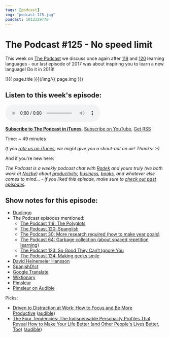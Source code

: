 ```yaml
---
tags: [podcast]
img: "podcast-125.jpg"
podcast: 1012329770
---
```


# The Podcast #125 - No speed limit

This week on [The Podcast][p] we discuss once again after [119](/podcast-119) and [120](/podcast-120) learning languages - our last episode of 2017 was about inspiring you to learn a new language! Do it in 2018!

<!--More-->

![{{ page.title }}](/img/{{ page.img }})

## Listen to this week's episode:

<audio controls>
<source src="https://files.nozbe.com/podcast/125.mp3" type="audio/mpeg">
</audio>

**[Subscribe to The Podcast in iTunes][i]**, [Subscribe on YouTube][y], [Get RSS][rss]

Time: ~ 49 minutes

*If you [rate us on iTunes][i], we might give you a shout-out on air! Thanks! :-)*

And if you're new here:

*The Podcast is a weekly podcast chat with [Radek][r] and yours truly (we both work at [Nozbe][n]) about [productivity](/productivity), [business](/business), [books](/books), and whatever else comes to mind… - if you liked this episode, make sure to [check out past episodes](/podcast).*

## Show notes for this episode:

  * [Duolingo](https://www.duolingo.com/)
  * The Podcast episodes mentioned:
    * [The Podcast 119: The Polyglots](/podcast-119)
    * [The Podcast 120: Spanglish](/podcast-120)
    * [The Podcast 30: More research required (how to make year goals)](/podcast-30)
    * [The Podcast 64: Garbage collection (about spaced repetition learning)](/podcast-64)
    * [The Podcast 123: So Good They Can’t Ignore You](/podcast-123)
    * [The Podcast 124: Making geeks smile](/podcast-124)
  * [David Heinemeier Hansson](https://twitter.com/dhh)
  * [Span¡shD!ct](http://www.spanishdict.com/)
  * [Google Translate](https://translate.google.com/)
  * [Wiktionary](https://en.wiktionary.org/wiki/Wiktionary:Main_Page)
  * [Pimsleur](http://www.pimsleur.com/)
  * [Pimsleur on Audible](https://www.audible.com/search/ref=a_hp_tseft?advsearchKeywords=Pimsleur&filterby=field-keywords)

Picks:
  * [Driven to Distraction at Work: How to Focus and Be More Productive](https://www.amazon.com/Driven-Distraction-Work-Focus-Productive-ebook/dp/B00O92Q6E4/tag=nozbe0e-20) ([audible](https://www.audible.com/pd/Business/Driven-to-Distraction-at-Work-Audiobook/B017HIXTAA/))
  * [The Four Tendencies: The Indispensable Personality Profiles That Reveal How to Make Your Life Better (and Other People's Lives Better, Too)](https://www.amazon.com/Four-Tendencies-Indispensable-Personality-Profiles/dp/1524760919/tag=nozbe0e-20) ([audible](https://www.audible.com/pd/Business/The-Four-Tendencies-Audiobook/B071DXR4GJ/))

[y]: https://michael.gratis/thepodcastyt
[rss]: https://thepodcast.fm/episodes?format=RSS
[e]: /podcast-125

[p]: /podcast
[n]: https://nozbe.com/?a=mike
[r]: https://michael.gratis/radex
[i]: https://michael.gratis/thepodcast
[o]: https://michael.gratis/ipadonly

